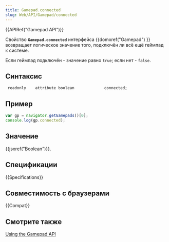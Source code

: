 ```yaml
---
title: Gamepad.connected
slug: Web/API/Gamepad/connected
---
```


{{APIRef("Gamepad API")}}

Свойство **`Gamepad.connected`** интерфейса {{domxref("Gamepad") }} возвращает логическое значение того, подключён ли всё ещё геймпад к системе.

Если геймпад подключён - значение равно `true`; если нет - `false`.

## Синтаксис

```
 readonly    attribute boolean             connected;
```

## Пример

```js
var gp = navigator.getGamepads()[0];
console.log(gp.connected);
```

## Значение

{{jsxref("Boolean")}}.

## Спецификации

{{Specifications}}

## Совместимость с браузерами

{{Compat}}

## Смотрите также

[Using the Gamepad API](/ru/docs/Web/Guide/API/Gamepad)
